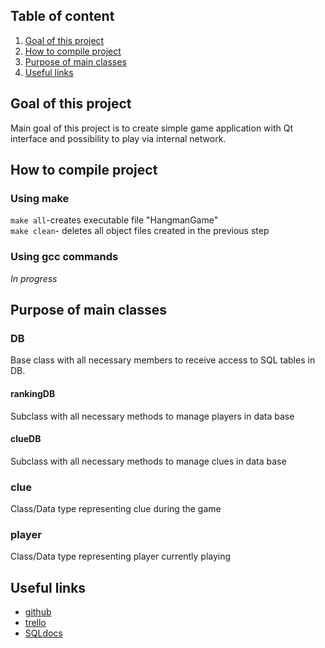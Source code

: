 ## Table of content
1. [Goal of this project](#Goal)
2. [How to compile project](#Compile)
3. [Purpose of main classes](#classes)
4. [Useful links](#links) 
## Goal of this project <a name="Goal"></a>
Main goal of this project is to create simple game application with Qt interface and possibility to play via internal network.

## How to compile project <a name="Compile"></a>
### Using make
`make all`-creates executable file "HangmanGame"  
`make clean`- deletes all object files created in the previous step
### Using gcc commands
*In progress*
## Purpose of main classes <a name="classes"></a>
### DB
Base class with all necessary members to receive access to SQL tables in DB.
#### rankingDB
Subclass with all necessary methods to manage players in data base
#### clueDB
Subclass with all necessary methods to manage clues in data base
### clue
Class/Data type representing clue during the game
### player
Class/Data type representing player currently playing
## Useful links <a name="links"></a>
* [github](https://github.com/Miki575/Hangman)
* [trello](https://trello.com/b/YoOQn3bZ/hangman)
* [SQLdocs](https://dev.mysql.com/doc/connector-cpp/8.0/en/connector-cpp-introduction.html)